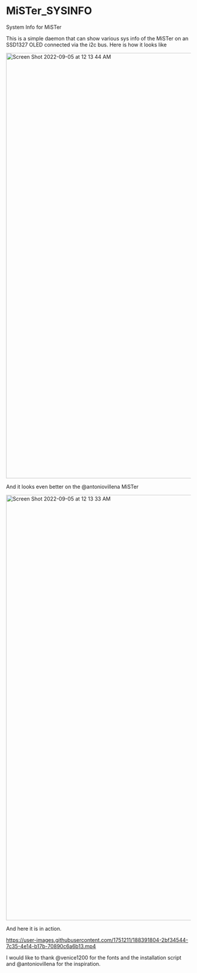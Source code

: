 # MiSTer_SYSINFO
System Info for MiSTer

This is a simple daemon that can show various sys info of the MiSTer on an SSD1327 OLED connected via the i2c bus.
Here is how it looks like

<img width="1160" alt="Screen Shot 2022-09-05 at 12 13 44 AM" src="https://user-images.githubusercontent.com/1751211/188388651-beebe46e-f29a-439e-bc1e-79092cb1ccef.png">

And it looks even better on the @antoniovillena MiSTer

<img width="1160" alt="Screen Shot 2022-09-05 at 12 13 33 AM" src="https://user-images.githubusercontent.com/1751211/188388889-5e814692-ce23-41e2-85a4-bd5df66c2f85.png">

And here it is in action.

https://user-images.githubusercontent.com/1751211/188391804-2bf34544-7c35-4e14-b17b-70890c6a6b13.mp4


I would like to thank 
@venice1200 for the fonts and the installation script and @antoniovillena for the inspiration.

